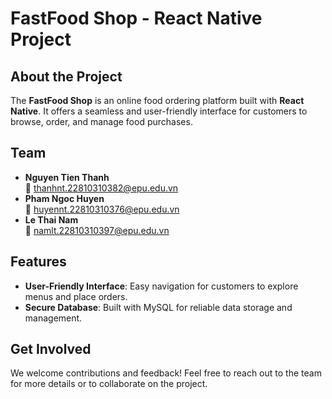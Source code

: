 # FastFood Shop - React Native Project

## About the Project
The **FastFood Shop** is an online food ordering platform built with **React Native**. It offers a seamless and user-friendly interface for customers to browse, order, and manage food purchases.

## Team
- **Nguyen Tien Thanh**  
  📧 [thanhnt.22810310382@epu.edu.vn](mailto:thanhnt.22810310382@epu.edu.vn)
- **Pham Ngoc Huyen**  
  📧 [huyennt.22810310376@epu.edu.vn](mailto:huyennt.22810310376@epu.edu.vn)
- **Le Thai Nam**  
  📧 [namlt.22810310397@epu.edu.vn](mailto:namlt.22810310397@epu.edu.vn)

## Features
- **User-Friendly Interface**: Easy navigation for customers to explore menus and place orders.
- **Secure Database**: Built with MySQL for reliable data storage and management.

## Get Involved
We welcome contributions and feedback! Feel free to reach out to the team for more details or to collaborate on the project.
